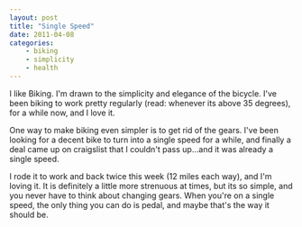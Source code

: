 ```yaml
---
layout: post
title: "Single Speed"
date: 2011-04-08
categories:
    - biking
    - simplicity
    - health
---
```

I like Biking.  I'm drawn to the simplicity and elegance of the bicycle.  I've
been biking to work pretty regularly (read: whenever its above 35 degrees), for
a while now, and I love it.

One way to make biking even simpler is to get rid of the gears.  I've been
looking for a decent bike to turn into a single speed for a while, and finally a
deal came up on craigslist that I couldn't pass up...and it was already a single
speed.

I rode it to work and back twice this week (12 miles each way), and I'm loving
it.  It is definitely a little more strenuous at times, but its so simple, and
you never have to think about changing gears.  When you're on a single speed,
the only thing you can do is pedal, and maybe that's the way it should be.
